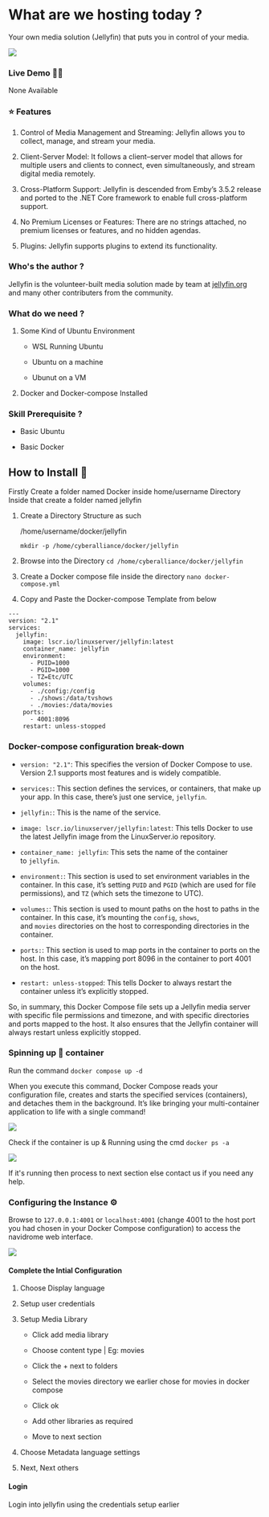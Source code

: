 # What are we hosting today ?

Your own media solution (Jellyfin) that puts you in control of your media.

![](https://i.imgur.com/QzcXARu.png)

### Live Demo 🤹‍♀️

None Available

### ⭐ Features

1. Control of Media Management and Streaming: 
   Jellyfin allows you to collect, manage, and stream your media.

2. Client-Server Model: 
   It follows a client–server model that allows for multiple users and clients to connect, even simultaneously, and stream digital media remotely.

3. Cross-Platform Support: Jellyfin is descended from Emby’s 3.5.2 release and ported to the .NET Core framework to enable full cross-platform support.

4. No Premium Licenses or Features: 
   There are no strings attached, no premium licenses or features, and no hidden agendas.

5. Plugins: Jellyfin supports plugins to extend its functionality.

### Who's the author ?

Jellyfin is the volunteer-built media solution made by team at [jellyfin.org](https://jellyfin.org/) and many other contributers from the community.

### What do we need ?

1. Some Kind of Ubuntu Environment
   
   - WSL Running Ubuntu
   
   - Ubuntu on a machine
   
   - Ubunut on a VM

2. Docker and Docker-compose Installed

### Skill Prerequisite ?

- Basic Ubuntu

- Basic Docker

## How to Install 🔧

Firstly Create a folder named Docker inside home/username Directory
Inside that create a folder named jellyfin

1. Create a Directory Structure as such
   
   /home/username/docker/jellyfin
   
   `mkdir -p /home/cyberalliance/docker/jellyfin`

2. Browse into the Directory `cd /home/cyberalliance/docker/jellyfin`

3. Create a Docker compose file inside the directory `nano docker-compose.yml`

4. Copy and Paste the Docker-compose Template from below

```
---
version: "2.1"
services:
  jellyfin:
    image: lscr.io/linuxserver/jellyfin:latest
    container_name: jellyfin
    environment:
      - PUID=1000
      - PGID=1000
      - TZ=Etc/UTC
    volumes:
      - ./config:/config
      - ./shows:/data/tvshows
      - ./movies:/data/movies
    ports:
      - 4001:8096
    restart: unless-stopped
```

### Docker-compose configuration break-down

- `version: "2.1"`: This specifies the version of Docker Compose to use. Version 2.1 supports most features and is widely compatible.

- `services:`: This section defines the services, or containers, that make up your app. In this case, there’s just one service, `jellyfin`.

- `jellyfin:`: This is the name of the service.

- `image: lscr.io/linuxserver/jellyfin:latest`: This tells Docker to use the latest Jellyfin image from the LinuxServer.io repository.

- `container_name: jellyfin`: This sets the name of the container to `jellyfin`.

- `environment:`: This section is used to set environment variables in the container. In this case, it’s setting `PUID` and `PGID` (which are used for file permissions), and `TZ` (which sets the timezone to UTC).

- `volumes:`: This section is used to mount paths on the host to paths in the container. In this case, it’s mounting the `config`, `shows`, and `movies` directories on the host to corresponding directories in the container.

- `ports:`: This section is used to map ports in the container to ports on the host. In this case, it’s mapping port 8096 in the container to port 4001 on the host.

- `restart: unless-stopped`: This tells Docker to always restart the container unless it’s explicitly stopped.

So, in summary, this Docker Compose file sets up a Jellyfin media server with specific file permissions and timezone, and with specific directories and ports mapped to the host. It also ensures that the Jellyfin container will always restart unless explicitly stopped.

### Spinning up 🐳 container

Run the command `docker compose up -d`

When you execute this command, Docker Compose reads your configuration file, creates and starts the specified services (containers), and detaches them in the background. It’s like bringing your multi-container application to life with a single command!

![](https://i.imgur.com/C9YHhMG.png)

Check if the container is up & Running using the cmd `docker ps -a`

![](https://i.imgur.com/TxqXSkH.png)

If it's running then process to next section
else contact us if you need any help.

### Configuring the Instance ⚙

Browse to `127.0.0.1:4001` or `localhost:4001` (change 4001 to the host port you had chosen in your Docker Compose configuration) to access the navidrome web interface.

![](https://i.imgur.com/dZe2uu6.png)

#### Complete the Intial Configuration

1. Choose Display language

2. Setup user credentials

3. Setup Media Library
   
   - Click add media library
   
   - Choose content type | Eg: movies
   
   - Click the + next to folders
   
   - Select the movies directory we earlier chose for movies in docker compose
   
   - Click ok
   
   - Add other libraries as required
   
   - Move to next section

4. Choose Metadata language settings

5. Next, Next others

#### Login

Login into jellyfin using the credentials setup earlier


